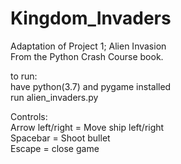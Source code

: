 # Kingdom_Invaders
Adaptation of Project 1; Alien Invasion   
From the Python Crash Course book.

to run:  
have python(3.7) and pygame installed  
run alien_invaders.py  
  
Controls:  
Arrow left/right = Move ship left/right   
Spacebar         = Shoot bullet   
Escape           = close game

